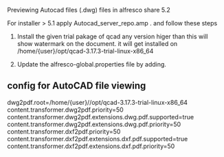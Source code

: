 Previewing Autocad files (.dwg) files in alfresco share 5.2

For installer > 5.1 apply Autocad_server_repo.amp . and follow these steps
1. Install the given trial pakage of qcad any version higer than this will show watermark on the document. it will get installed on /home/{user}/opt/qcad-3.17.3-trial-linux-x86_64

2. Update the alfresco-global.properties file by adding.

## config for AutoCAD file viewing ###

dwg2pdf.root=/home/{user}//opt/qcad-3.17.3-trial-linux-x86_64
content.transformer.dwg2pdf.priority=50
content.transformer.dwg2pdf.extensions.dwg.pdf.supported=true
content.transformer.dwg2pdf.extensions.dwg.pdf.priority=50
content.transformer.dxf2pdf.priority=50
content.transformer.dxf2pdf.extensions.dxf.pdf.supported=true
content.transformer.dxf2pdf.extensions.dxf.pdf.priority=50

